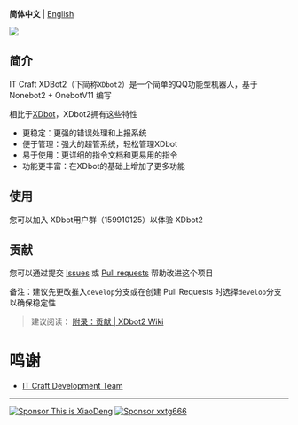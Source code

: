 **简体中文** | [English](https://github.com/ITCraftDevelopmentTeam/XDbot2/blob/master/README_en.md)

![](https://socialify.git.ci/ITCraftDevelopmentTeam/XDbot2/image?description=1&forks=1&issues=1&language=1&logo=https://www.thisisxd.top/img/XDbot2.png&name=1&owner=1&pulls=1&stargazers=1&theme=Light)

## 简介

IT Craft XDBot2（下简称`XDbot2`）是一个简单的QQ功能型机器人，基于 Nonebot2 + OnebotV11 编写

相比于[XDbot](https://github.com/This-is-XiaoDeng/XDbot)，XDbot2拥有这些特性

- 更稳定：更强的错误处理和上报系统
- 便于管理：强大的超管系统，轻松管理XDbot
- 易于使用：更详细的指令文档和更易用的指令
- 功能更丰富：在XDbot的基础上增加了更多功能

## 使用

您可以加入 XDbot用户群（159910125）以体验 XDbot2

## 贡献

您可以通过提交 [Issues](https://github.com/ITCraftDevelopmentTeam/XDbot2/issues) 或 [Pull requests](https://github.com/ITCraftDevelopmentTeam/XDbot2/pulls) 帮助改进这个项目

备注：建议先更改推入`develop`分支或在创建 Pull Requests 时选择`develop`分支以确保稳定性

> 建议阅读： [附录：贡献 | XDbot2 Wiki](https://github.com/ITCraftDevelopmentTeam/XDbot2/wiki/%E9%99%84%E5%BD%95%EF%BC%9A%E8%B4%A1%E7%8C%AE) 

# 鸣谢

- [IT Craft Development Team](https://itcdt.top)

----

<a href="https://pay.thisisxd.top/"><img src="https://img.shields.io/badge/Sponsor%20-%20This%20is%20XiaoDeng-green?logo=wechat&amp;logoColor=white&amp;style=flat" alt="Sponsor This is XiaoDeng"></a>
<a href="https://sponsor.xxtg666.top/"><img src="https://img.shields.io/badge/Sponsor%20-%20xxtg666-blue?logo=alipay&amp;logoColor=white&amp;style=flat" alt="Sponsor xxtg666"></a>

